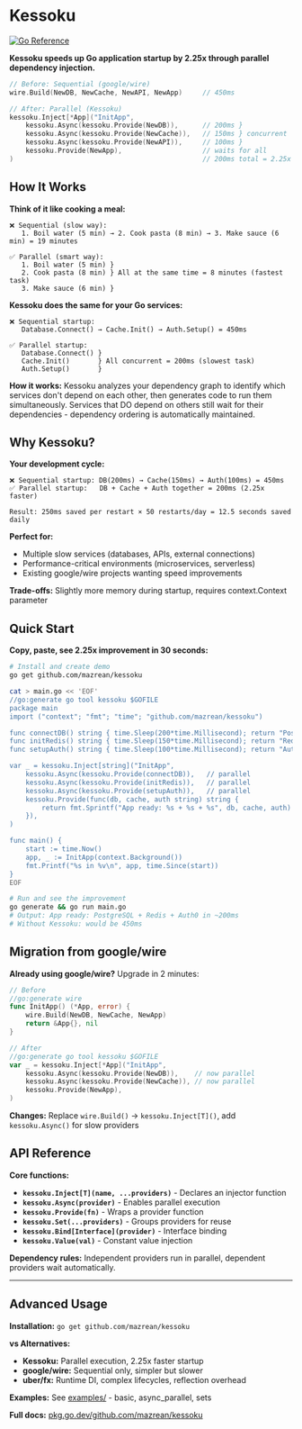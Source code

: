 # Kessoku

[![Go Reference](https://pkg.go.dev/badge/github.com/mazrean/kessoku.svg)](https://pkg.go.dev/github.com/mazrean/kessoku)

**Kessoku speeds up Go application startup by 2.25x through parallel dependency injection.**

```go
// Before: Sequential (google/wire)
wire.Build(NewDB, NewCache, NewAPI, NewApp)     // 450ms

// After: Parallel (Kessoku)  
kessoku.Inject[*App]("InitApp",
    kessoku.Async(kessoku.Provide(NewDB)),      // 200ms }
    kessoku.Async(kessoku.Provide(NewCache)),   // 150ms } concurrent
    kessoku.Async(kessoku.Provide(NewAPI)),     // 100ms }
    kessoku.Provide(NewApp),                    // waits for all
)                                               // 200ms total = 2.25x faster
```

## How It Works

**Think of it like cooking a meal:**

```
❌ Sequential (slow way):
   1. Boil water (5 min) → 2. Cook pasta (8 min) → 3. Make sauce (6 min) = 19 minutes

✅ Parallel (smart way):  
   1. Boil water (5 min) }
   2. Cook pasta (8 min) } All at the same time = 8 minutes (fastest task)
   3. Make sauce (6 min) }
```

**Kessoku does the same for your Go services:**

```
❌ Sequential startup:
   Database.Connect() → Cache.Init() → Auth.Setup() = 450ms

✅ Parallel startup:
   Database.Connect() }
   Cache.Init()       } All concurrent = 200ms (slowest task)  
   Auth.Setup()       }
```

**How it works:** Kessoku analyzes your dependency graph to identify which services don't depend on each other, then generates code to run them simultaneously. Services that DO depend on others still wait for their dependencies - dependency ordering is automatically maintained.

## Why Kessoku?

**Your development cycle:**
```
❌ Sequential startup: DB(200ms) → Cache(150ms) → Auth(100ms) = 450ms
✅ Parallel startup:   DB + Cache + Auth together = 200ms (2.25x faster)

Result: 250ms saved per restart × 50 restarts/day = 12.5 seconds saved daily
```

**Perfect for:**
- Multiple slow services (databases, APIs, external connections)
- Performance-critical environments (microservices, serverless)
- Existing google/wire projects wanting speed improvements

**Trade-offs:** Slightly more memory during startup, requires context.Context parameter

## Quick Start

**Copy, paste, see 2.25x improvement in 30 seconds:**

```bash
# Install and create demo
go get github.com/mazrean/kessoku

cat > main.go << 'EOF'
//go:generate go tool kessoku $GOFILE
package main
import ("context"; "fmt"; "time"; "github.com/mazrean/kessoku")

func connectDB() string { time.Sleep(200*time.Millisecond); return "PostgreSQL" }
func initRedis() string { time.Sleep(150*time.Millisecond); return "Redis" }  
func setupAuth() string { time.Sleep(100*time.Millisecond); return "Auth0" }

var _ = kessoku.Inject[string]("InitApp",
    kessoku.Async(kessoku.Provide(connectDB)),   // parallel
    kessoku.Async(kessoku.Provide(initRedis)),   // parallel
    kessoku.Async(kessoku.Provide(setupAuth)),   // parallel
    kessoku.Provide(func(db, cache, auth string) string {
        return fmt.Sprintf("App ready: %s + %s + %s", db, cache, auth)
    }),
)

func main() {
    start := time.Now()
    app, _ := InitApp(context.Background())
    fmt.Printf("%s in %v\n", app, time.Since(start))
}
EOF

# Run and see the improvement
go generate && go run main.go
# Output: App ready: PostgreSQL + Redis + Auth0 in ~200ms
# Without Kessoku: would be 450ms
```

## Migration from google/wire

**Already using google/wire?** Upgrade in 2 minutes:

```go
// Before
//go:generate wire
func InitApp() (*App, error) {
    wire.Build(NewDB, NewCache, NewApp)
    return &App{}, nil
}

// After  
//go:generate go tool kessoku $GOFILE
var _ = kessoku.Inject[*App]("InitApp",
    kessoku.Async(kessoku.Provide(NewDB)),    // now parallel
    kessoku.Async(kessoku.Provide(NewCache)), // now parallel
    kessoku.Provide(NewApp),
)
```

**Changes:** Replace `wire.Build()` → `kessoku.Inject[T]()`, add `kessoku.Async()` for slow providers

## API Reference

**Core functions:**
- **`kessoku.Inject[T](name, ...providers)`** - Declares an injector function
- **`kessoku.Async(provider)`** - Enables parallel execution  
- **`kessoku.Provide(fn)`** - Wraps a provider function
- **`kessoku.Set(...providers)`** - Groups providers for reuse
- **`kessoku.Bind[Interface](provider)`** - Interface binding
- **`kessoku.Value(val)`** - Constant value injection

**Dependency rules:** Independent providers run in parallel, dependent providers wait automatically.

---

## Advanced Usage

**Installation:** `go get github.com/mazrean/kessoku`

**vs Alternatives:**
- **Kessoku:** Parallel execution, 2.25x faster startup
- **google/wire:** Sequential only, simpler but slower  
- **uber/fx:** Runtime DI, complex lifecycles, reflection overhead

**Examples:** See [examples/](./examples/) - basic, async_parallel, sets

**Full docs:** [pkg.go.dev/github.com/mazrean/kessoku](https://pkg.go.dev/github.com/mazrean/kessoku)
